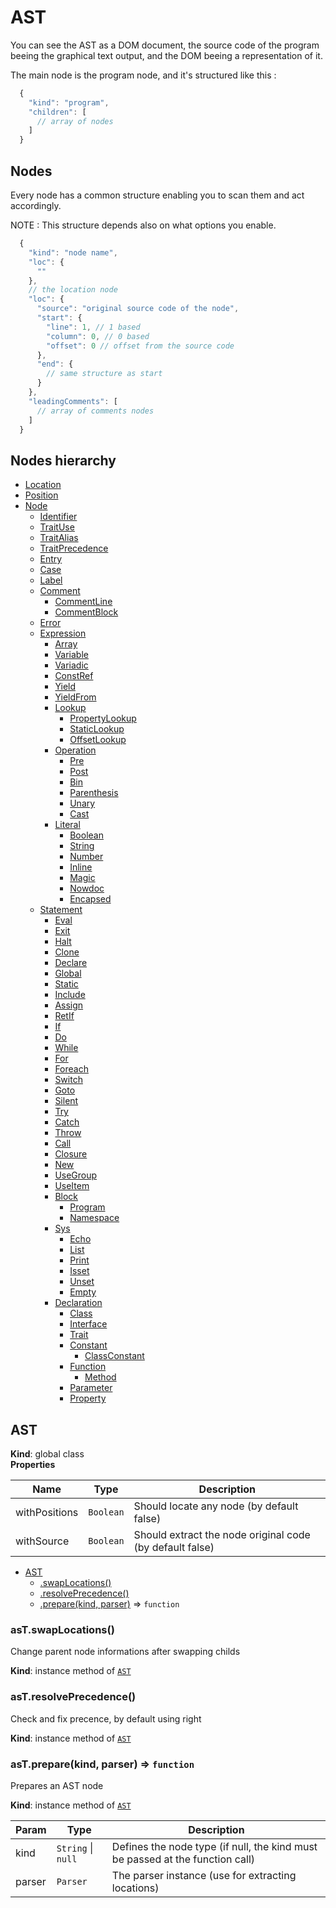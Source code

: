 # AST

You can see the AST as a DOM document, the source code of the program beeing
the graphical text output, and the DOM beeing a representation of it.

The main node is the program node, and it's structured like this :

```js
  {
    "kind": "program",
    "children": [
      // array of nodes
    ]
  }
```

## Nodes

Every node has a common structure enabling you to scan them and act accordingly. 

NOTE : This structure depends also on what options you enable.

```js
  {
    "kind": "node name",
    "loc": {
      ""
    },
    // the location node
    "loc": {
      "source": "original source code of the node",
      "start": {
        "line": 1, // 1 based
        "column": 0, // 0 based
        "offset": 0 // offset from the source code
      },
      "end": {
        // same structure as start
      }
    },
    "leadingComments": [
      // array of comments nodes
    ]
  }
```

## Nodes hierarchy

 - [Location](#location)
 - [Position](#position)
 - [Node](#node)
   - [Identifier](#identifier)
   - [TraitUse](#traituse)
   - [TraitAlias](#traitalias)
   - [TraitPrecedence](#traitprecedence)
   - [Entry](#entry)
   - [Case](#case)
   - [Label](#label)
   - [Comment](#comment)
     - [CommentLine](#commentline)
     - [CommentBlock](#commentblock)
   - [Error](#error)
   - [Expression](#expression)
     - [Array](#array)
     - [Variable](#variable)
     - [Variadic](#variadic)
     - [ConstRef](#constref)
     - [Yield](#yield)
     - [YieldFrom](#yieldfrom)
     - [Lookup](#lookup)
       - [PropertyLookup](#propertylookup)
       - [StaticLookup](#staticlookup)
       - [OffsetLookup](#offsetlookup)
     - [Operation](#operation)
       - [Pre](#pre)
       - [Post](#post)
       - [Bin](#bin)
       - [Parenthesis](#parenthesis)
       - [Unary](#unary)
       - [Cast](#cast)
     - [Literal](#literal)
       - [Boolean](#boolean)
       - [String](#string)
       - [Number](#number)
       - [Inline](#inline)
       - [Magic](#magic)
       - [Nowdoc](#nowdoc)
       - [Encapsed](#encapsed)
   - [Statement](#statement)
     - [Eval](#eval)
     - [Exit](#exit)
     - [Halt](#halt)
     - [Clone](#clone)
     - [Declare](#declare)
     - [Global](#global)
     - [Static](#static)
     - [Include](#include)
     - [Assign](#assign)
     - [RetIf](#retif)
     - [If](#if)
     - [Do](#do)
     - [While](#while)
     - [For](#for)
     - [Foreach](#foreach)
     - [Switch](#switch)
     - [Goto](#goto)
     - [Silent](#silent)
     - [Try](#try)
     - [Catch](#catch)
     - [Throw](#throw)
     - [Call](#call)
     - [Closure](#closure)
     - [New](#new)
     - [UseGroup](#usegroup)
     - [UseItem](#useitem)
     - [Block](#block)
       - [Program](#program)
       - [Namespace](#namespace)
     - [Sys](#sys)
       - [Echo](#echo)
       - [List](#list)
       - [Print](#print)
       - [Isset](#isset)
       - [Unset](#unset)
       - [Empty](#empty)
     - [Declaration](#declaration)
       - [Class](#class)
       - [Interface](#interface)
       - [Trait](#trait)
       - [Constant](#constant)
         - [ClassConstant](#classconstant)
       - [Function](#function)
         - [Method](#method)
       - [Parameter](#parameter)
       - [Property](#property)

## AST
**Kind**: global class  
**Properties**

| Name | Type | Description |
| --- | --- | --- |
| withPositions | <code>Boolean</code> | Should locate any node (by default false) |
| withSource | <code>Boolean</code> | Should extract the node original code (by default false) |


* [AST](#AST)
    * [.swapLocations()](#AST+swapLocations)
    * [.resolvePrecedence()](#AST+resolvePrecedence)
    * [.prepare(kind, parser)](#AST+prepare) ⇒ <code>function</code>

<a name="AST+swapLocations"></a>

### asT.swapLocations()
Change parent node informations after swapping childs

**Kind**: instance method of [<code>AST</code>](#AST)  
<a name="AST+resolvePrecedence"></a>

### asT.resolvePrecedence()
Check and fix precence, by default using right

**Kind**: instance method of [<code>AST</code>](#AST)  
<a name="AST+prepare"></a>

### asT.prepare(kind, parser) ⇒ <code>function</code>
Prepares an AST node

**Kind**: instance method of [<code>AST</code>](#AST)  

| Param | Type | Description |
| --- | --- | --- |
| kind | <code>String</code> \| <code>null</code> | Defines the node type (if null, the kind must be passed at the function call) |
| parser | <code>Parser</code> | The parser instance (use for extracting locations) |

